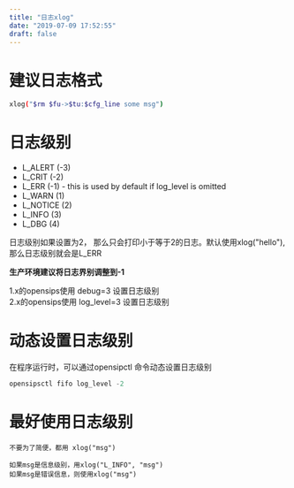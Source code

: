 ```yaml
---
title: "日志xlog"
date: "2019-07-09 17:52:55"
draft: false
---
```



# 建议日志格式

```bash
xlog("$rm $fu->$tu:$cfg_line some msg")
```



# 日志级别

- L_ALERT (-3)
- L_CRIT (-2)
- L_ERR (-1) - this is used by default if log_level is omitted
- L_WARN (1)
- L_NOTICE (2)
- L_INFO (3)
- L_DBG (4)

日志级别如果设置为2， 那么只会打印小于等于2的日志。默认使用xlog("hello"), 那么日志级别就会是L_ERR

**生产环境建议将日志界别调整到-1**

1.x的opensips使用 debug=3 设置日志级别<br />2.x的opensips使用 log_level=3 设置日志级别



# 动态设置日志级别

在程序运行时，可以通过opensipctl 命令动态设置日志级别

```c
opensipsctl fifo log_level -2
```



# 最好使用日志级别

```
不要为了简便，都用 xlog("msg")

如果msg是信息级别，用xlog("L_INFO", "msg")
如果msg是错误信息，则使用xlog("msg")
```


